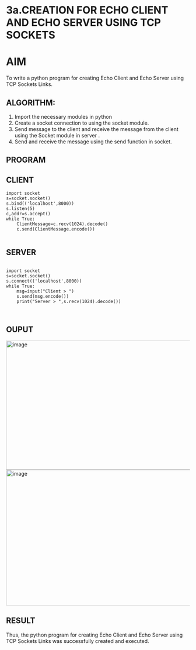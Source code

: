 # 3a.CREATION FOR ECHO CLIENT AND ECHO SERVER USING TCP SOCKETS
# AIM
To write a python program for creating Echo Client and Echo Server using TCP
Sockets Links.
## ALGORITHM:
1. Import the necessary modules in python
2. Create a socket connection to using the socket module.
3. Send message to the client and receive the message from the client using the Socket module in
 server .
4. Send and receive the message using the send function in socket.
## PROGRAM
## CLIENT 
```
import socket 
s=socket.socket() 
s.bind(('localhost',8000)) 
s.listen(5) 
c,addr=s.accept() 
while True: 
    ClientMessage=c.recv(1024).decode() 
    c.send(ClientMessage.encode())


```
## SERVER
```
 
import socket 
s=socket.socket() 
s.connect(('localhost',8000)) 
while True: 
    msg=input("Client > ") 
    s.send(msg.encode()) 
    print("Server > ",s.recv(1024).decode()) 



```
## OUPUT

<img width="852" height="353" alt="image" src="https://github.com/user-attachments/assets/0c1b6370-6436-4616-b77f-b05e29e20c65" />

<img width="618" height="371" alt="image" src="https://github.com/user-attachments/assets/ffb96526-94ad-49b3-ade1-35b724725a02" />



## RESULT
Thus, the python program for creating Echo Client and Echo Server using TCP Sockets Links 
was successfully created and executed.
